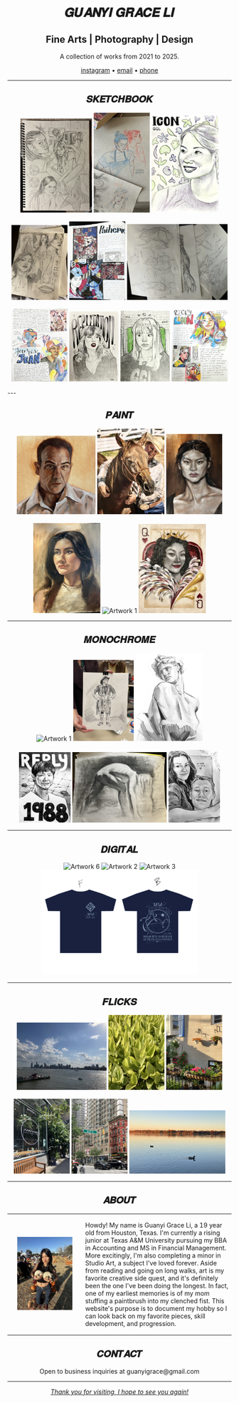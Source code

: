 
<p>  <br/><br/><br/><br/></p>
<h1 align="center"> 𝑮𝑼𝑨𝑵𝒀𝑰 𝑮𝑹𝑨𝑪𝑬 𝑳𝑰 </h1>

<h2 align="center">Fine Arts | Photography | Design </h2>
<p align="center">A collection of works from 2021 to 2025.</p>

<p align="center">
  <a href="https://instagram.com/kingguanyi" target="_blank">instagram</a> •
  <a href="guanyigrace@gmail.com">email</a> •
  <a href="281-707-8670">phone</a>
</p>

---
<h2 align="center">𝑺𝑲𝑬𝑻𝑪𝑯𝑩𝑶𝑶𝑲</h2>

<p align="center">
  <img src="IMG_4179.jpg" width="32%" alt="Artwork 1"/>   <img src="IMG_3904.PNG" width="25%" alt="Artwork 1"/>   <img src="IMG_7571.jpg" width="30%" alt="Artwork 1"/><br/><br/>
  <img src="IMG_2372.jpg" width="25%" alt="Artwork 2"/>   <img src="IMG_4137.jpg" width="25%" alt="Artwork 1"/>   <img src="IMG_2374.jpg" width="45%" alt="Artwork 1"/><br/><br/>
  <img src="IMG_4351.jpg" width="25%" alt="Artwork 2"/>   <img src="IMG_7568.jpg" width="22%" alt="Artwork 1"/>   <img src="IMG_7569.jpg" width="22%" alt="Artwork 3"/>   <img src="IMG_4720.jpg" width="25%" alt="Artwork 1"/>
  
</p>
---

<h2 align="center">𝑷𝑨𝑰𝑵𝑻</h2>

<p align="center">
  <img src="IMG_7307.jpg" width="35%" alt="Artwork 1"/>   <img src="IMG_9625.jpg" width="30%" alt="Artwork 1"/>   <img src="IMG_0049.jpg" width="25%" alt="Artwork 2"/><br/><br/>
  <img src="IMG_1511.jpg" width="30%" alt="Artwork 3"/>   <img src="IMG_7207.jpg" width="30%" alt="Artwork 1"/>   <img src="IMG_4142.jpg" width="30%" alt="Artwork 1"/>
</p>

---

<h2 align="center">𝑴𝑶𝑵𝑶𝑪𝑯𝑹𝑶𝑴𝑬 </h2>

<p align="center">
  <img src="IMG_0021.jpg" width="27%" alt="Artwork 1"/>   <img src="IMG_4071.JPG" width="27%" alt="Artwork 1"/>   <img src="IMG_1895.jpg" width="30%" alt="Artwork 2"/><br/><br/>
  <img src="IMG_7623.jpg" width="23%" alt="Artwork 1"/>   <img src="IMG_2364.jpg" width="42%" alt="Artwork 3"/>   <img src="IMG_7706.jpg" width="23%" alt="Artwork 1"/>
</p>

---

<h2 align="center">𝑫𝑰𝑮𝑰𝑻𝑨𝑳</h2>

<p align="center">
  <img src="Untitled_Artwork (5).PNG" width="25%" alt="Artwork 6"/>   <img src="Untitled_Artwork (4).PNG" width="40%" alt="Artwork 2"/>   <img src="Untitled_Artwork (6).PNG" width="23%" alt="Artwork 3"/><br/>
  <img src="Untitled_Artwork (3).PNG" width="70%" alt="Artwork 1"/>
</p>

---

<h2 align="center">𝑭𝑳𝑰𝑪𝑲𝑺</h2>

<p align="center">
  <img src="IMG_3406.jpg" width="40%" alt="Artwork 1"/>   <img src="IMG_3583 (1).jpg" width="25%" alt="Artwork 1"/>   <img src="IMG_3428.jpg" width="25%" alt="Artwork 2"/><br/><br/>
  <img src="IMG_3373.jpg" width="25%" alt="Artwork 3"/>   <img src="IMG_3357.jpg" width="25%" alt="Artwork 1"/>   <img src="IMG_8951.jpg" width="43%" alt="Artwork 1"/>
</p>

---

<h2 align="center">𝑨𝑩𝑶𝑼𝑻</h2>

<p align="center">
  <div align="center">
  <table style="border: none;">
    <tr>
      <td width="30%" align="center" style="border: none;">
        <img src="E08FA552-DF5B-40D7-8753-B696321E9BA6.jpg" alt="Sample Art" width="80%">
      </td>
      <td width="60%" align="left" style="border: none;">
        <p>
          Howdy! My name is Guanyi Grace Li, a 19 year old from Houston, Texas.
          I'm currently a rising junior at Texas A&M University pursuing 
          my BBA in Accounting and MS in Financial Management.
          More excitingly, I'm also completing a minor in Studio Art, a subject I've loved forever.
          Aside from reading and going on long walks, art is my favorite creative side quest, 
          and it's definitely been the one I've been doing the longest. 
          In fact, one of my earliest memories is of my mom stuffing a paintbrush into my clenched fist.
          This website's purpose is to document my hobby so I can look back on my favorite pieces, skill development, and progression.
        </p>
      </td>
    </tr>
  </table>
</div>
  
</p>
<h2 align="center">𝑪𝑶𝑵𝑻𝑨𝑪𝑻</h2>

<p align="center">
  Open to business inquiries at guanyigrace@gmail.com<br/>
  <a href="guanyigrace@gmail.com">
</p>

---

<p align="center">
  <em>Thank you for visiting, I hope to see you again!</em><br/>
</p>
